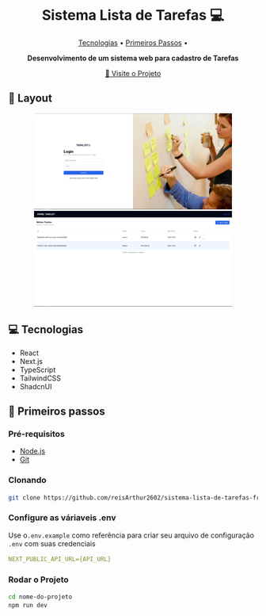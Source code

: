 <h1 align="center" style="font-weight: bold;">Sistema Lista de Tarefas 💻</h1>

<p align="center">
 <a href="#tech">Tecnologias</a> • 
 <a href="#started">Primeiros Passos</a> • 
 
</p>

<p align="center">
    <b>Desenvolvimento de um sistema web para cadastro de Tarefas</b>
</p>

<p align="center">
     <a href="PROJECT__URL">📱 Visite o Projeto</a>
</p>

<h2 id="layout">🎨 Layout</h2>

<p align="center">
    <img src="./public/login.PNG" alt="Tela de login" width="400px">
    <img src="./public/home.PNG" alt="Tela principal" width="400px">
  
</p>

<h2 id="technologies">💻 Tecnologias</h2>

- React
- Next.js
- TypeScript
- TailwindCSS
- ShadcnUI

<h2 id="started">🚀 Primeiros passos</h2>

<h3>Pré-requisitos</h3>

- [Node.js](https://nodejs.org)
- [Git](https://git-scm.com/)

<h3>Clonando</h3>

```bash
git clone https://github.com/reisArthur2602/sistema-lista-de-tarefas-frontend
```

<h3>Configure as váriaveis .env </h2>

Use o`.env.example` como referência para criar seu arquivo de configuração `.env` com suas credenciais

```yaml
NEXT_PUBLIC_API_URL={API_URL}
```

<h3>Rodar o Projeto</h3>

```bash
cd nome-do-projeto
npm run dev
```

